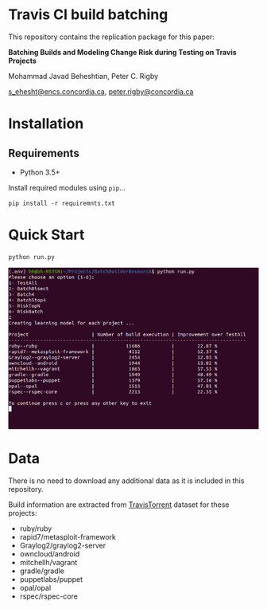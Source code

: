 # Travis CI build batching

This repository contains the replication package for this paper: 

__Batching Builds and Modeling Change Risk during Testing on Travis Projects__

Mohammad Javad Beheshtian, Peter C. Rigby

<s_ehesht@encs.concordia.ca>, <peter.rigby@concordia.ca>

# Installation

## Requirements

* Python 3.5+


Install required modules using `pip`...

```
pip install -r requiremnts.txt
```

# Quick Start

```
python run.py
```


![Snapshot](https://github.com/CESEL/BatchBuilderResearch/raw/master/snapshot.png "Command line snapshot")

# Data

There is no need to download any additional data as it is included in this repository.

Build information are extracted from [TravisTorrent](https://travistorrent.testroots.org/) dataset for these projects:
* ruby/ruby
* rapid7/metasploit-framework
* Graylog2/graylog2-server
* owncloud/android
* mitchellh/vagrant
* gradle/gradle
* puppetlabs/puppet
* opal/opal
* rspec/rspec-core
